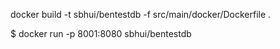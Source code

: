 docker build -t sbhui/bentestdb -f src/main/docker/Dockerfile .

$ docker run -p 8001:8080 sbhui/bentestdb